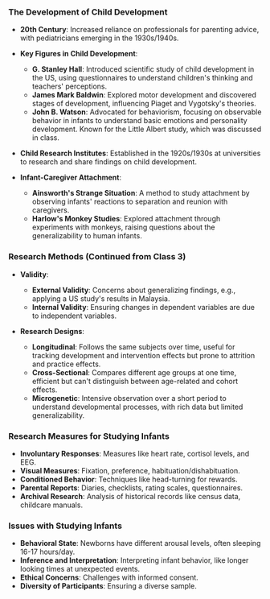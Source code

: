 ### **The Development of Child Development**

- **20th Century**: Increased reliance on professionals for parenting advice, with pediatricians emerging in the 1930s/1940s.
    
- **Key Figures in Child Development**:
    
    - **G. Stanley Hall**: Introduced scientific study of child development in the US, using questionnaires to understand children's thinking and teachers' perceptions.
    - **James Mark Baldwin**: Explored motor development and discovered stages of development, influencing Piaget and Vygotsky's theories.
    - **John B. Watson**: Advocated for behaviorism, focusing on observable behavior in infants to understand basic emotions and personality development. Known for the Little Albert study, which was discussed in class.
- **Child Research Institutes**: Established in the 1920s/1930s at universities to research and share findings on child development.
    
- **Infant-Caregiver Attachment**:
    
    - **Ainsworth's Strange Situation**: A method to study attachment by observing infants' reactions to separation and reunion with caregivers.
    - **Harlow's Monkey Studies**: Explored attachment through experiments with monkeys, raising questions about the generalizability to human infants.

### **Research Methods (Continued from Class 3)**

- **Validity**:
    
    - **External Validity**: Concerns about generalizing findings, e.g., applying a US study's results in Malaysia.
    - **Internal Validity**: Ensuring changes in dependent variables are due to independent variables.
- **Research Designs**:
    
    - **Longitudinal**: Follows the same subjects over time, useful for tracking development and intervention effects but prone to attrition and practice effects.
    - **Cross-Sectional**: Compares different age groups at one time, efficient but can't distinguish between age-related and cohort effects.
    - **Microgenetic**: Intensive observation over a short period to understand developmental processes, with rich data but limited generalizability.

### **Research Measures for Studying Infants**

- **Involuntary Responses**: Measures like heart rate, cortisol levels, and EEG.
- **Visual Measures**: Fixation, preference, habituation/dishabituation.
- **Conditioned Behavior**: Techniques like head-turning for rewards.
- **Parental Reports**: Diaries, checklists, rating scales, questionnaires.
- **Archival Research**: Analysis of historical records like census data, childcare manuals.

### **Issues with Studying Infants**

- **Behavioral State**: Newborns have different arousal levels, often sleeping 16-17 hours/day.
- **Inference and Interpretation**: Interpreting infant behavior, like longer looking times at unexpected events.
- **Ethical Concerns**: Challenges with informed consent.
- **Diversity of Participants**: Ensuring a diverse sample.